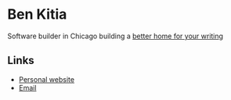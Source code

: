 # Ben Kitia

Software builder in Chicago building a [better home for your writing](https://pubnent.com)

## Links

- [Personal website](https://www.kitia.net)
- [Email](https://www.kitia.net/email)
